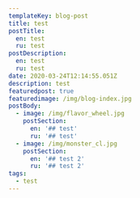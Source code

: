 ```yaml
---
templateKey: blog-post
title: test
postTitle:
  en: test
  ru: test
postDescription:
  en: test
  ru: test
date: 2020-03-24T12:14:55.051Z
description: test
featuredpost: true
featuredimage: /img/blog-index.jpg
postBody:
  - image: /img/flavor_wheel.jpg
    postSection:
      en: '## test'
      ru: '## test'
  - image: /img/monster_cl.jpg
    postSection:
      en: '## test 2'
      ru: '## test 2'
tags:
  - test
---
```


